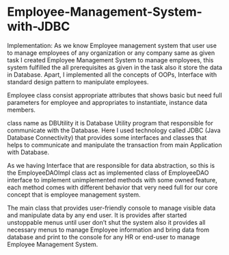 # Employee-Management-System-with-JDBC

Implementation:  As we know Employee management system that user use to manage employees of any organization or any company same as given task I created Employee Management System to manage employees, this system fulfilled the all prerequisites as given in the task also it store the data in Database. Apart, I implemented all the concepts of OOPs, Interface with standard design pattern to manipulate employees. 

Employee class consist appropriate attributes that shows basic but need full parameters for employee and appropriates to instantiate, instance data members.  

class name as DBUtility it is Database Utility program that responsible for communicate with the Database. Here I used technology called JDBC (Java Database Connectivity) that provides some interfaces and classes that helps to communicate and manipulate the transaction from main Application with Database.

As we having Interface that are responsible for data abstraction, so this is the EmployeeDAOImpl class act as implemented class of EmployeeDAO interface to implement unimplemented methods with some owned feature, each method comes with different behavior that very need full for our core concept that is employee management system.

The main class that provides user-friendly console to manage visible data and manipulate data by any end user. It is provides after started unstoppable menus until user don’t shut the system also it provides all necessary menus to manage Employee information and bring data from database and print to the console for any HR or end-user to manage Employee Management System. 
